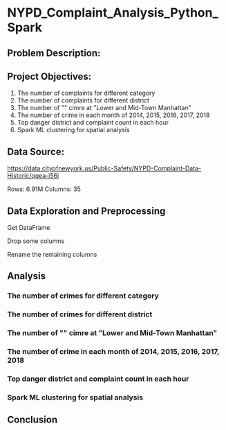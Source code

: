 # NYPD_Complaint_Analysis_Python_Spark

## Problem Description:

## Project Objectives:
  1. The number of complaints for different category
  2. The number of complaints for different district
  3. The number of "" cimre at "Lower and Mid-Town Manhattan"
  4. The number of crime in each month of 2014, 2015, 2016, 2017, 2018
  5. Top danger district and complaint count in each hour
  6. Spark ML clustering for spatial analysis

## Data Source:
https://data.cityofnewyork.us/Public-Safety/NYPD-Complaint-Data-Historic/qgea-i56i

Rows: 6.91M
Columns: 35

## Data Exploration and Preprocessing
  Get DataFrame
  
  Drop some columns
  
  Rename the remaining columns
  
## Analysis
### The number of crimes for different category

### The number of crimes for different district

### The number of "" cimre at "Lower and Mid-Town Manhattan"

### The number of crime in each month of 2014, 2015, 2016, 2017, 2018

### Top danger district and complaint count in each hour

### Spark ML clustering for spatial analysis

## Conclusion
